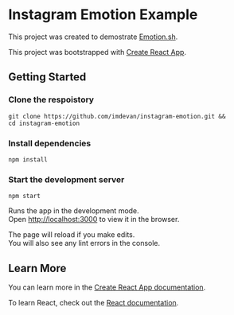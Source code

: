 # Instagram Emotion Example

This project was created to demostrate [Emotion.sh](https://emotion.sh).

This project was bootstrapped with [Create React App](https://github.com/facebook/create-react-app).


## Getting Started 

### Clone the respoistory 

```
git clone https://github.com/imdevan/instagram-emotion.git &&
cd instagram-emotion
``` 

### Install dependencies
```
npm install
```

### Start the development server
```
npm start
```

Runs the app in the development mode.<br>
Open [http://localhost:3000](http://localhost:3000) to view it in the browser.

The page will reload if you make edits.<br>
You will also see any lint errors in the console.

## Learn More

You can learn more in the [Create React App documentation](https://facebook.github.io/create-react-app/docs/getting-started).

To learn React, check out the [React documentation](https://reactjs.org/).
